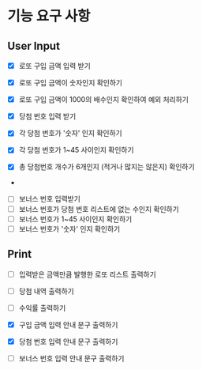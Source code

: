 # 기능 요구 사항
## User Input
- [x] 로또 구입 금액 입력 받기
- [x] 로또 구입 금액이 숫자인지 확인하기
- [x] 로또 구입 금액이 1000의 배수인지 확인하여 예외 처리하기

- [x] 당첨 번호 입력 받기
- [x] 각 당첨 번호가 '숫자' 인지 확인하기
- [x] 각 당첨 번호가 1~45 사이인지 확인하기
- [x] 총 당첨번호 개수가 6개인지 (적거나 많지는 않은지) 확인하기
- 
- [ ] 보너스 번호 입력받기
- [ ] 보너스 번호가 당첨 번호 리스트에 없는 수인지 확인하기
- [ ] 보너스 번호가 1~45 사이인지 확인하기
- [ ] 보너스 번호가 '숫자' 인지 확인하기

## Print
- [ ] 입력받은 금액만큼 발행한 로또 리스트 출력하기
- [ ] 당첨 내역 출력하기
- [ ] 수익률 출력하기

- [x] 구입 금액 입력 안내 문구 출력하기
- [x] 당첨 번호 입력 안내 문구 출력하기
- [ ] 보너스 번호 입력 안내 문구 출력하기